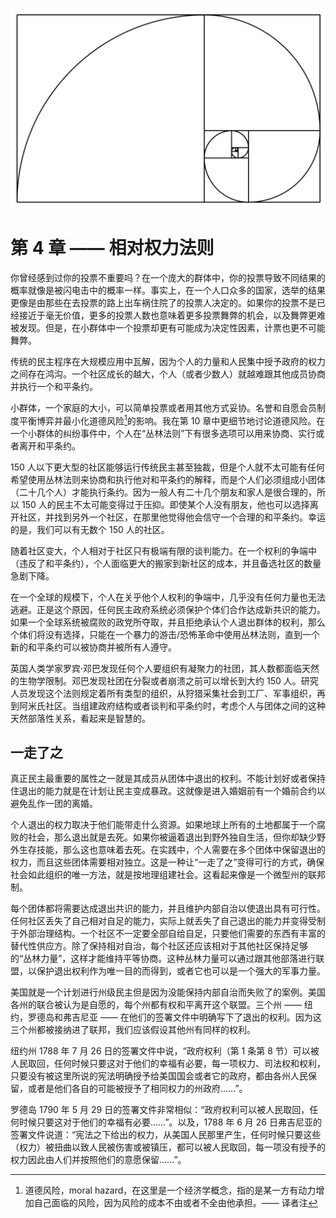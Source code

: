 ![](_media/04-rules-of-relative-power-theme.png)



# 第 4 章 —— 相对权力法则

你曾经感到过你的投票不重要吗？在一个庞大的群体中，你的投票导致不同结果的概率就像是被闪电击中的概率一样。事实上，在一个人口众多的国家，选举的结果更像是由那些在去投票的路上出车祸住院了的投票人决定的。如果你的投票不是已经接近于毫无价值，更多的投票人数也意味着更多投票舞弊的机会，以及舞弊更难被发现。但是，在小群体中一个投票却更有可能成为决定性因素，计票也更不可能舞弊。

传统的民主程序在大规模应用中瓦解，因为个人的力量和人民集中授予政府的权力之间存在鸿沟。一个社区成长的越大，个人（或者少数人）就越难跟其他成员协商并执行一个和平条约。

小群体，一个家庭的大小，可以简单投票或者用其他方式妥协。名誉和自愿会员制度平衡博弈并最小化道德风险[^1]的影响。我在第 10 章中更细节地讨论道德风险。在一个小群体的纠纷事件中，个人在“丛林法则”下有很多选项可以用来协商、实行或者离开和平条约。

150 人以下更大型的社区能够运行传统民主甚至独裁，但是个人就不太可能有任何希望使用丛林法则来协商和执行他对和平条约的解释，而是个人们必须组成小团体（二十几个人）才能执行条约。因为一般人有二十几个朋友和家人是很合理的，所以 150 人的民主不太可能变得过于压抑。即使某个人没有朋友，他也可以选择离开社区，并找到另外一个社区，在那里他觉得他会信守一个合理的和平条约。幸运的是，我们可以有无数个 150 人的社区。

随着社区变大，个人相对于社区只有极端有限的谈判能力。在一个权利的争端中（违反了和平条约），个人面临更大的搬家到新社区的成本，并且备选社区的数量急剧下降。

在一个全球的规模下，个人在关乎他个人权利的争端中，几乎没有任何力量也无法逃避。正是这个原因，任何民主政府系统必须保护个体们合作达成新共识的能力。如果一个全球系统被腐败的政党所夺取，并且拒绝承认个人退出群体的权利，那么个体们将没有选择，只能在一个暴力的游击/恐怖革命中使用丛林法则，直到一个新的和平条约可以被协商并被所有人遵守。

英国人类学家罗宾·邓巴发现任何个人要组织有凝聚力的社团，其人数都面临天然的生物学限制。邓巴发现社团在分裂或者崩溃之前可以增长到大约 150 人。研究人员发现这个法则规定着所有类型的组织，从狩猎采集社会到工厂、军事组织，再到阿米氏社区。当组建政府结构或者谈判和平条约时，考虑个人与团体之间的这种天然部落性关系，看起来是智慧的。

## 一走了之

真正民主最重要的属性之一就是其成员从团体中退出的权利。不能计划好或者保持住退出的能力就是在计划让民主变成暴政。这就像是进入婚姻前有一个婚前合约以避免乱作一团的离婚。

个人退出的权力取决于他们能带走什么资源。如果地球上所有的土地都属于一个腐败的社会，那么退出就是去死。如果你被逼着退出到野外独自生活，但你却缺少野外生存技能，那么这也意味着去死。在实践中，个人需要在多个团体中保留退出的权力，而且这些团体需要相对独立。这是一种让“一走了之”变得可行的方式，确保社会如此组织的唯一方法，就是按地理组建社会。这看起来像是一个微型州的联邦制。

每个团体都将需要达成退出共识的能力，并且维护内部自治以使退出具有可行性。任何社区丢失了自己相对自足的能力，实际上就丢失了自己退出的能力并变得受制于外部治理结构。一个社区不一定要全部自给自足，只要他们需要的东西有丰富的替代性供应方。除了保持相对自治，每个社区还应该相对于其他社区保持足够的“丛林力量”，这样才能维持平等协商。这种丛林力量可以通过跟其他部落进行联盟，以保护退出权利作为唯一目的而得到，或者它也可以是一个强大的军事力量。

美国就是一个计划进行州级民主但是因为没能保持内部自治而失败了的案例。美国各州的联合被认为是自愿的，每个州都有权和平离开这个联盟。三个州 —— 纽约，罗德岛和弗吉尼亚 —— 在他们的签署文件中明确写下了退出的权利。因为这三个州都被接纳进了联邦，我们应该假设其他州有同样的权利。

纽约州 1788 年 7 月 26 日的签署文件中说，“政府权利（第 1 条第 8 节）可以被人民取回，任何时候只要这对于他们的幸福有必要，每一项权力、司法权和权利，只要没有被这里所说的宪法明确授予给美国国会或者它的政府，都由各州人民保留，或者是他们各自的可能被授予了相同权力的州政府……”。

罗德岛 1790 年 5 月 29 日的签署文件非常相似：“政府权利可以被人民取回，任何时候只要这对于他们的幸福有必要……”。以及，1788 年 6 月 26 日弗吉尼亚的签署文件说道：“宪法之下给出的权力，从美国人民那里产生，任何时候只要这些（权力）被扭曲以致人民被伤害或被镇压，都可以被人民取回，每一项没有授予的权力因此由人们并按照他们的意愿保留……”。

[^1]: 道德风险，moral hazard，在这里是一个经济学概念，指的是某一方有动力增加自己面临的风险，因为风险的成本不由或者不全由他承担。—— 译者注

